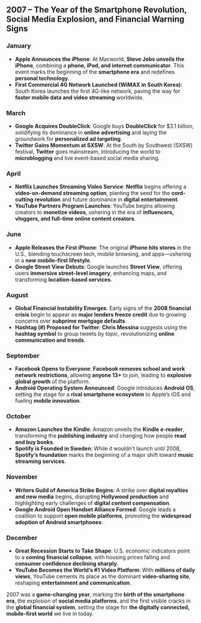 ## **2007 – The Year of the Smartphone Revolution, Social Media Explosion, and Financial Warning Signs**  

### **January**  
- **Apple Announces the iPhone**: At Macworld, **Steve Jobs unveils the iPhone**, combining a **phone, iPod, and internet communicator**. This event marks the beginning of the **smartphone era** and redefines **personal technology**.  
- **First Commercial 4G Network Launched (WiMAX in South Korea)**: South Korea launches the first 4G-like network, paving the way for **faster mobile data and video streaming** worldwide.  

### **March**  
- **Google Acquires DoubleClick**: Google buys **DoubleClick** for $3.1 billion, solidifying its dominance in **online advertising** and laying the groundwork for **personalized ad targeting**.  
- **Twitter Gains Momentum at SXSW**: At the South by Southwest (SXSW) festival, **Twitter** goes mainstream, introducing the world to **microblogging** and live event-based social media sharing.  

### **April**  
- **Netflix Launches Streaming Video Service**: **Netflix** begins offering a **video-on-demand streaming option**, planting the seed for the **cord-cutting revolution** and future dominance in **digital entertainment**.  
- **YouTube Partners Program Launches**: YouTube begins allowing creators to **monetize videos**, ushering in the era of **influencers, vloggers, and full-time online content creators**.  

### **June**  
- **Apple Releases the First iPhone**: The original **iPhone hits stores** in the U.S., blending touchscreen tech, mobile browsing, and apps—ushering in a **new mobile-first lifestyle**.  
- **Google Street View Debuts**: Google launches **Street View**, offering users **immersive street-level imagery**, enhancing maps, and transforming **location-based services**.  

### **August**  
- **Global Financial Instability Emerges**: Early signs of the **2008 financial crisis** begin to appear as **major lenders freeze credit** due to growing concerns over **subprime mortgage defaults**.  
- **Hashtag (#) Proposed for Twitter**: **Chris Messina** suggests using the **hashtag symbol** to group tweets by topic, revolutionizing **online communication and trends**.  

### **September**  
- **Facebook Opens to Everyone**: **Facebook removes school and work network restrictions**, allowing **anyone 13+** to join, leading to **explosive global growth** of the platform.  
- **Android Operating System Announced**: Google introduces **Android OS**, setting the stage for a **rival smartphone ecosystem** to Apple’s iOS and fueling **mobile innovation**.  

### **October**  
- **Amazon Launches the Kindle**: Amazon unveils the **Kindle e-reader**, transforming the **publishing industry** and changing how people **read and buy books**.  
- **Spotify is Founded in Sweden**: While it wouldn’t launch until 2008, **Spotify’s foundation** marks the beginning of a major shift toward **music streaming services**.  

### **November**  
- **Writers Guild of America Strike Begins**: A strike over **digital royalties and new media** begins, disrupting **Hollywood production** and highlighting early challenges of **digital content compensation**.  
- **Google Android Open Handset Alliance Formed**: Google leads a coalition to support **open mobile platforms**, promoting the **widespread adoption of Android smartphones**.  

### **December**  
- **Great Recession Starts to Take Shape**: U.S. economic indicators point to a **coming financial collapse**, with housing prices falling and **consumer confidence declining sharply**.  
- **YouTube Becomes the World’s #1 Video Platform**: With **millions of daily views**, YouTube cements its place as the dominant **video-sharing site**, reshaping **entertainment and communication**.  

2007 was a **game-changing year**, marking the **birth of the smartphone era**, the explosion of **social media platforms**, and the first visible cracks in the **global financial system**, setting the stage for **the digitally connected, mobile-first world** we live in today.

